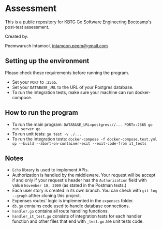 # Assessment

This is a public repository for KBTG Go Software Engineering Bootcamp's post-test assessment.

Created by: 

Peemwaruch Intamool, intamoon.peem@gmail.com


## Setting up the environment
Please check these requirements before running the program.
* Set your `PORT` to `:2565`.
* Set your `DATABASE_URL` to the URL of your Postgres database.
* To run the integration tests, make sure your machine can run docker-compose.

## How to run the program
* To run the main program: `DATABASE_URL=postgres://... PORT=:2565 go run server.go`
* To run unit tests: `go test -v ./...`
* To run the integration tests: `docker-compose -f docker-compose.test.yml up --build --abort-on-container-exit --exit-code-from it_tests` 

## Notes

* `Echo` library is used to implement APIs.
* Authorization is handled by the middleware. Your request will be accept if and only if your request's header has the `Authorization` field with value `November 10, 2009` (as stated in the Postman tests.)
* Each user story is created in its own branch. You can check with `git log --graph` afther cloning this project.
* Expenses routes' logic is implemented in the `expenses` folder.
* `db.go` contains code used to handle database connections.
* `handler.go` contains all route handling functions.
* `handler_it_test.go` consists of integration tests for each handler function and other files that end with `_test.go` are unit tests code.